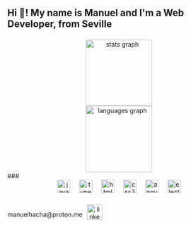 <h2 align="left">Hi 👋! My name is Manuel and I'm a Web Developer, from Seville</h2>

###

<div align="center">
  <img src="https://github-readme-stats.vercel.app/api?username=manuhacha&hide_title=false&hide_rank=false&show_icons=true&include_all_commits=true&count_private=true&disable_animations=false&theme=dracula&locale=en&hide_border=false" height="150" alt="stats graph"  />
</div>
<div align="center">
  <img src="https://github-readme-stats.vercel.app/api/top-langs?username=manuhacha&locale=en&hide_title=false&layout=compact&card_width=320&langs_count=5&theme=dracula&hide_border=false" height="150" alt="languages graph"  />
</div>
###

<div align="center" style="padding-left: 10px,padding-right: 10px">
  <img src="https://cdn.jsdelivr.net/gh/devicons/devicon/icons/javascript/javascript-original.svg" height="30" alt="javascript logo"  />
  <img width="12" />
  <img src="https://cdn.jsdelivr.net/gh/devicons/devicon/icons/typescript/typescript-original.svg" height="30" alt="typescript logo"  />
  <img width="12" />
  <img src="https://cdn.jsdelivr.net/gh/devicons/devicon/icons/html5/html5-original.svg" height="30" alt="html5 logo"  />
  <img width="12" />
  <img src="https://cdn.jsdelivr.net/gh/devicons/devicon/icons/css3/css3-original.svg" height="30" alt="css3 logo"  />
  <img width="12" />
  <img src="https://cdn.jsdelivr.net/gh/devicons/devicon/icons/angular/angular-original.svg" height="30" alt="angular logo"  />
  <img width="12" />
  <img src="https://cdn.jsdelivr.net/gh/devicons/devicon/icons/electron/electron-original.svg" height="30" alt="electron logo"  />
</div>

###

<div align="center" style="display: flex; gap: 10px;">
  <div>
    <p>manuelhacha@proton.me</p>
  </div>

  <div>
    <a href="https://linkedin.com/in/manuhacha/">
      <img src="https://img.shields.io/static/v1?message=LinkedIn&logo=linkedin&label=&color=0077B5&logoColor=white&labelColor=&style=for-the-badge" height="35" alt="linkedin logo" />
    </a>
  </div>
</div>
